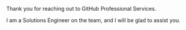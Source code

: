 Thank you for reaching out to GitHub Professional Services.

I am a Solutions Engineer on the team, and I will be glad to assist you.
